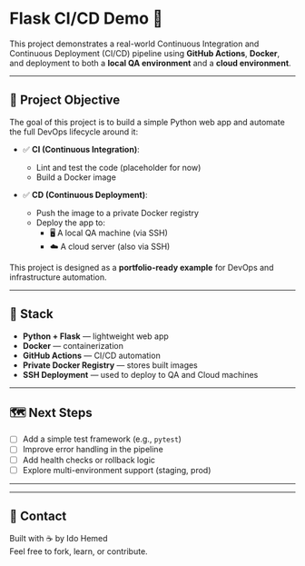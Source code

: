# Flask CI/CD Demo 🚀

This project demonstrates a real-world Continuous Integration and Continuous Deployment (CI/CD) pipeline using **GitHub Actions**, **Docker**, and deployment to both a **local QA environment** and a **cloud environment**.

---

## 🧠 Project Objective

The goal of this project is to build a simple Python web app and automate the full DevOps lifecycle around it:

- ✅ **CI (Continuous Integration)**:  
  - Lint and test the code (placeholder for now)
  - Build a Docker image

- ✅ **CD (Continuous Deployment)**:  
  - Push the image to a private Docker registry
  - Deploy the app to:
    - 🖥️ A local QA machine (via SSH)
    - ☁️ A cloud server (also via SSH)

This project is designed as a **portfolio-ready example** for DevOps and infrastructure automation.

---

## 🧱 Stack

- **Python + Flask** — lightweight web app
- **Docker** — containerization
- **GitHub Actions** — CI/CD automation
- **Private Docker Registry** — stores built images
- **SSH Deployment** — used to deploy to QA and Cloud machines

---

## 🗺️ Next Steps

- [ ] Add a simple test framework (e.g., `pytest`)
- [ ] Improve error handling in the pipeline
- [ ] Add health checks or rollback logic
- [ ] Explore multi-environment support (staging, prod)

---

---

## 💬 Contact

Built with ☕ by Ido Hemed  
Feel free to fork, learn, or contribute.

